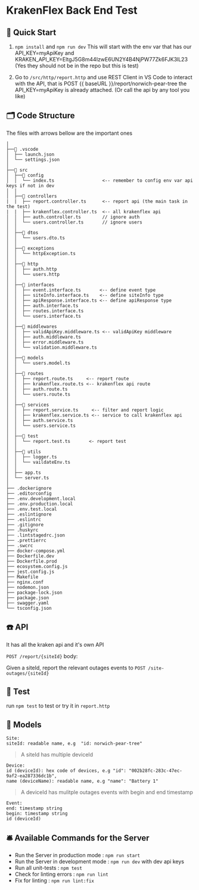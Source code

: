 # KrakenFlex Back End Test

## 🚀 Quick Start

1. `npm install` and `npm run dev` This will start with the env var that has our API_KEY=myApiKey and KRAKEN_API_KEY=EltgJ5G8m44IzwE6UN2Y4B4NjPW77Zk6FJK3lL23 (Yes they should not be in the repo but this is test)

2. Go to `/src/http/report.http` and use REST Client in VS Code to interact with the API, that is POST {{ baseURL }}/report/norwich-pear-tree the API_KEY=myApiKey is already attached. (Or call the api by any tool you like) 


## 🗂 Code Structure 

The files with arrows bellow are the important ones 


```
│
├──📂 .vscode
│  ├── launch.json
│  └── settings.json
│
├──📂 src
│  ├──📂 config
│  │  └── index.ts                  <-- remember to config env var api keys if not in dev
│  │
│  ├──📂 controllers
|  |  ├── report.controller.ts      <-- report api (the main task in the test)
|  |  ├── krakenflex.controller.ts  <-- all krakenflex api 
│  │  ├── auth.controller.ts        // ignore auth
│  │  └── users.controller.ts       // ignore users
│  │
│  ├──📂 dtos
│  │  └── users.dto.ts
│  │
│  ├──📂 exceptions
│  │  └── httpException.ts
│  │
│  ├──📂 http
│  │  ├── auth.http
│  │  └── users.http
│  │
│  ├──📂 interfaces
│  │  ├── event.interface.ts       <-- define event type
│  │  ├── siteInfo.interface.ts    <-- define siteInfo type
│  │  ├── apiResponse.interface.ts <-- define apiResponse type
│  │  ├── auth.interface.ts
│  │  ├── routes.interface.ts
│  │  └── users.interface.ts
│  │
│  ├──📂 middlewares
│  │  ├── validApiKey.middleware.ts <-- validApiKey middleware
│  │  ├── auth.middleware.ts
│  │  ├── error.middleware.ts
│  │  └── validation.middleware.ts
│  │
│  ├──📂 models
│  │  └── users.model.ts
│  │
│  ├──📂 routes
│  │  ├── report.route.ts     <-- report route
│  │  ├── krakenflex.route.ts <-- krakenflex api route
│  │  ├── auth.route.ts
│  │  └── users.route.ts
│  │
│  ├──📂 services
│  │  ├── report.service.ts     <-- filter and report logic
│  │  ├── krakenflex.service.ts <-- service to call krakenflex api
│  │  ├── auth.service.ts
│  │  └── users.service.ts
│  │
│  ├──📂 test
│  │  └── report.test.ts       <- report test 
│  │
│  ├──📂 utils
│  │  ├── logger.ts
│  │  └── vaildateEnv.ts
│  │
│  ├── app.ts
│  └── server.ts
│
├── .dockerignore
├── .editorconfig
├── .env.development.local
├── .env.production.local
├── .env.test.local
├── .eslintignore
├── .eslintrc
├── .gitignore
├── .huskyrc
├── .lintstagedrc.json
├── .prettierrc
├── .swcrc
├── docker-compose.yml
├── Dockerfile.dev
├── Dockerfile.prod
├── ecosystem.config.js
├── jest.config.js
├── Makefile
├── nginx.conf
├── nodemon.json
├── package-lock.json
├── package.json
├── swagger.yaml
└── tsconfig.json
```

## ☎️ API

It has all the kraken api and it's own API

`POST /report/{siteId}` body: 

Given a siteId, report the relevant outages events to `POST /site-outages/{siteId}`

## 🧪 Test

run `npm test` to test or try it in `report.http` 

## 🥡 Models

```
Site:
siteId: readable name, e.g  "id: norwich-pear-tree"
```
> A siteId has multiple deviceId
```
Device:
id (deviceId): hex code of devices, e.g "id": "002b28fc-283c-47ec-9af2-ea287336dc1b", 
name (deviceName): readable name, e.g "name": "Battery 1"
```
> A deviceId has mulitple outages events with begin and end timestamp 
```
Event:
end: timestamp string
begin: timestamp string
id (deviceId)
```

## 🛎 Available Commands for the Server

- Run the Server in production mode : `npm run start`
- Run the Server in development mode : `npm run dev` with dev api keys
- Run all unit-tests : `npm test` 
- Check for linting errors : `npm run lint`
- Fix for linting : `npm run lint:fix`
